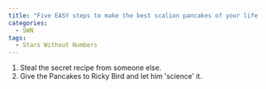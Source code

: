 ```yaml
---
title: "Five EASY steps to make the best scalion pancakes of your life!"
categories:
  - SWN
tags:
  - Stars Without Numbers
---
```


1. Steal the secret recipe from someone else.
2. Give the Pancakes to Ricky Bird and let him 'science' it. 